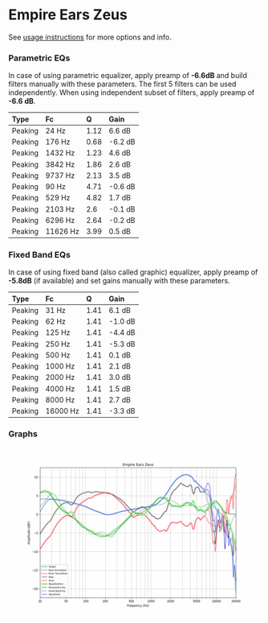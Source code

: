 # Empire Ears Zeus
See [usage instructions](https://github.com/jaakkopasanen/AutoEq#usage) for more options and info.

### Parametric EQs
In case of using parametric equalizer, apply preamp of **-6.6dB** and build filters manually
with these parameters. The first 5 filters can be used independently.
When using independent subset of filters, apply preamp of **-6.6 dB**.

| Type    | Fc       |    Q | Gain    |
|:--------|:---------|:-----|:--------|
| Peaking | 24 Hz    | 1.12 | 6.6 dB  |
| Peaking | 176 Hz   | 0.68 | -6.2 dB |
| Peaking | 1432 Hz  | 1.23 | 4.6 dB  |
| Peaking | 3842 Hz  | 1.86 | 2.6 dB  |
| Peaking | 9737 Hz  | 2.13 | 3.5 dB  |
| Peaking | 90 Hz    | 4.71 | -0.6 dB |
| Peaking | 529 Hz   | 4.82 | 1.7 dB  |
| Peaking | 2103 Hz  | 2.6  | -0.1 dB |
| Peaking | 6296 Hz  | 2.64 | -0.2 dB |
| Peaking | 11626 Hz | 3.99 | 0.5 dB  |

### Fixed Band EQs
In case of using fixed band (also called graphic) equalizer, apply preamp of **-5.8dB**
(if available) and set gains manually with these parameters.

| Type    | Fc       |    Q | Gain    |
|:--------|:---------|:-----|:--------|
| Peaking | 31 Hz    | 1.41 | 6.1 dB  |
| Peaking | 62 Hz    | 1.41 | -1.0 dB |
| Peaking | 125 Hz   | 1.41 | -4.4 dB |
| Peaking | 250 Hz   | 1.41 | -5.3 dB |
| Peaking | 500 Hz   | 1.41 | 0.1 dB  |
| Peaking | 1000 Hz  | 1.41 | 2.1 dB  |
| Peaking | 2000 Hz  | 1.41 | 3.0 dB  |
| Peaking | 4000 Hz  | 1.41 | 1.5 dB  |
| Peaking | 8000 Hz  | 1.41 | 2.7 dB  |
| Peaking | 16000 Hz | 1.41 | -3.3 dB |

### Graphs
![](./Empire%20Ears%20Zeus.png)
